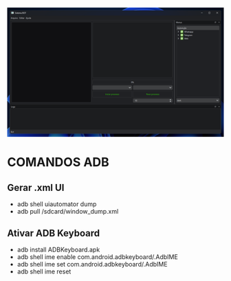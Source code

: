 ![alt text](image.png)


# COMANDOS ADB

## Gerar .xml UI
* adb shell uiautomator dump
* adb pull /sdcard/window_dump.xml

## Ativar ADB Keyboard
* adb install ADBKeyboard.apk 
* adb shell ime enable com.android.adbkeyboard/.AdbIME
* adb shell ime set com.android.adbkeyboard/.AdbIME 
* adb shell ime reset